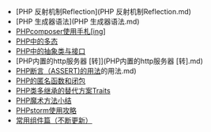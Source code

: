 * [PHP 反射机制Reflection](PHP 反射机制Reflection.md)
* [PHP 生成器语法](PHP 生成器语法.md)
* [PHPcomposer使用手札[ing]](PHPcomposer使用手札[ing].md)
* [PHP中的多态](PHP中的多态.md)
* [PHP中的抽象类与接口](PHP中的抽象类与接口.md)
* [PHP内置的http服务器 [转]](PHP内置的http服务器 [转].md)
* [PHP断言（ASSERT)的用法](PHP断言（ASSERT)的用法.md)
* [PHP的匿名函数和闭包](PHP的匿名函数和闭包.md)
* [PHP类多继承的替代方案Traits](PHP类多继承的替代方案Traits.md)
* [PHP魔术方法小结](PHP魔术方法小结.md)
* [PHPstorm使用攻略](PHPstorm使用攻略.md)
* [常用组件篇（不断更新）](常用组件篇（不断更新）.md)